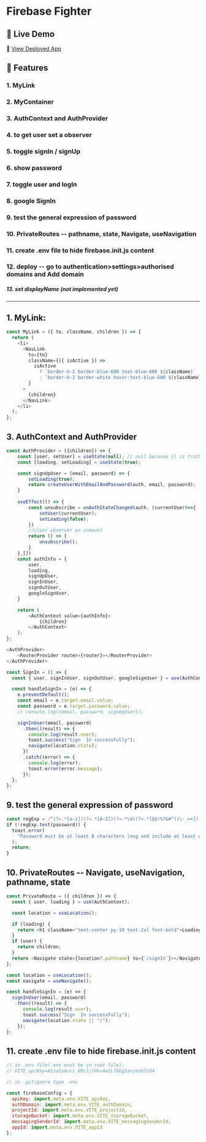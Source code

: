 # Firebase Fighter

## 🚀 Live Demo
🔗 [View Deployed App](https://firebase-fighter-concentual-9.netlify.app/)

## 🧰 Features

### 1. MyLink

### 2. MyContainer

### 3. AuthContext and AuthProvider

### 4. to get user set a observer

### 5. toggle signIn / signUp

### 6. show password

### 7. toggle user and logIn

### 8. google SignIn

### 9. test the general expression of password

### 10. PrivateRoutes -- pathname, state, Navigate, useNavigation

### 11. create .env file to hide firebase.init.js content

### 12. deploy -- go to authentication>settings>authorised domains and Add domain

##### 13. set displayName (not implemented yet)

---

## 1. MyLink:

```js
const MyLink = ({ to, className, children }) => {
  return (
    <li>
      <NavLink
        to={to}
        className={({ isActive }) =>
          isActive
            ? `border-b-2 border-blue-600 text-blue-600 ${className}`
            : `border-b-2 border-white hover:text-blue-600 ${className}`
        }
      >
        {children}
      </NavLink>
    </li>
  );
};
```

## 3. AuthContext and AuthProvider
```js
const AuthProvider = ({children}) => {
    const [user, setUser] = useState(null); // null because {} is truthy
    const [loading, setLoading] = useState(true);

    const signUpUser = (email, password) => {
        setLoading(true);
        return createUserWithEmailAndPassword(auth, email, password);
    }
    
    useEffect(() => {
        const unsubscribe = onAuthStateChanged(auth, (currentUser)=>{
            setUser(currentUser);
            setLoading(false);
        })
        //clear observer on unmount
        return () => {
            unsubscribe();
        }
    },[])
    const authInfo = {
        user,
        loading,
        signUpUser,
        signInUser,
        signOutUser,
        googleSignUser,
    }

    return (
        <AuthContext value={authInfo}>
            {children}
        </AuthContext>
    );
};
```
```js
<AuthProvider>
    <RouterProvider router={router}></RouterProvider>
</AuthProvider>
```
```js
const SignIn = () => {
  const { user, signInUser, signOutUser, googleSignUser } = use(AuthContext);

  const handleSignIn = (e) => {
    e.preventDefault();
    const email = e.target.email.value;
    const password = e.target.password.value;
    // console.log({email, password, signUpUser});

    signInUser(email, password)
      .then((result) => {
        console.log(result.user);
        toast.success("Sign  In successFully");
        navigate(location.state);
      })
      .catch((error) => {
        console.log(error);
        toast.error(error.message);
      });
  };
};
```

## 9. test the general expression of password
```js
const regExp = /^(?=.*[a-z])(?=.*[A-Z])(?=.*\d)(?=.*[@$!%?&#^()\-_=+])[A-Za-z\d@$!%?&#^()\-_=+]{8,}$/;
if (!regExp.test(password)) {
  toast.error(
    "Password must be at least 8 characters long and include at least one uppercase letter, one lowercase letter, one number, and one special character."
  );
  return;
}
```

## 10. PrivateRoutes -- Navigate, useNavigation, pathname, state

```js
const PrivateRoute = ({ children }) => {
  const { user, loading } = use(AuthContext);

  const location = useLocation();

  if (loading) {
    return <h1 className="text-center py-10 text-2xl font-bold">Loading...</h1>;
  }
  if (user) {
    return children;
  }
  return <Navigate state={location?.pathname} to={`/signIn`}></Navigate>;
};
```
```js
const location = useLocation();
const navigate = useNavigate();

const handleSignIn = (e) => {
  signInUser(email, password)
   .then((result) => {
      console.log(result.user);
      toast.success("Sign  In successFully");
      navigate(location.state || "/");
    });
};
```

## 11. create .env file to hide firebase.init.js content
```js
// in .env file(.env must be in root file):
// VITE_apiKey=AIzaSyAuci_8DcljlHkv4w2LfQUg1anjesbS1O4

// in .gitignore type .env

const firebaseConfig = {
  apiKey: import.meta.env.VITE_apiKey,
  authDomain: import.meta.env.VITE_authDomain,
  projectId: import.meta.env.VITE_projectId,
  storageBucket: import.meta.env.VITE_storageBucket,
  messagingSenderId: import.meta.env.VITE_messagingSenderId,
  appId: import.meta.env.VITE_appId
};
```

